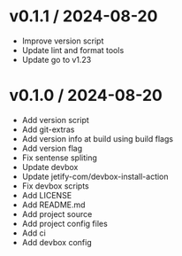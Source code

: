 
v0.1.1 / 2024-08-20
===================

  * Improve version script
  * Update lint and format tools
  * Update go to v1.23

v0.1.0 / 2024-08-20
===================

  * Add version script
  * Add git-extras
  * Add version info at build using build flags
  * Add version flag
  * Fix sentense spliting
  * Update devbox
  * Update jetify-com/devbox-install-action
  * Fix devbox scripts
  * Add LICENSE
  * Add README.md
  * Add project source
  * Add project config files
  * Add ci
  * Add devbox config
